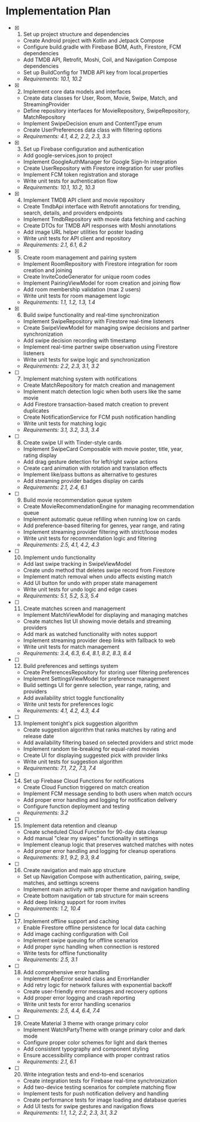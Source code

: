 # Implementation Plan

- [x] 1. Set up project structure and dependencies
  - Create Android project with Kotlin and Jetpack Compose
  - Configure build.gradle with Firebase BOM, Auth, Firestore, FCM dependencies
  - Add TMDB API, Retrofit, Moshi, Coil, and Navigation Compose dependencies
  - Set up BuildConfig for TMDB API key from local.properties
  - _Requirements: 10.1, 10.2_

- [x] 2. Implement core data models and interfaces
  - Create data classes for User, Room, Movie, Swipe, Match, and StreamingProvider
  - Define repository interfaces for MovieRepository, SwipeRepository, MatchRepository
  - Implement SwipeDecision enum and ContentType enum
  - Create UserPreferences data class with filtering options
  - _Requirements: 4.1, 4.2, 2.2, 2.3, 3.3_

- [x] 3. Set up Firebase configuration and authentication
  - Add google-services.json to project
  - Implement GoogleAuthManager for Google Sign-In integration
  - Create UserRepository with Firestore integration for user profiles
  - Implement FCM token registration and storage
  - Write unit tests for authentication flow
  - _Requirements: 10.1, 10.2, 10.3_

- [x] 4. Implement TMDB API client and movie repository
  - Create TmdbApi interface with Retrofit annotations for trending, search, details, and providers endpoints
  - Implement TmdbRepository with movie data fetching and caching
  - Create DTOs for TMDB API responses with Moshi annotations
  - Add image URL helper utilities for poster loading
  - Write unit tests for API client and repository
  - _Requirements: 2.1, 6.1, 6.2_

- [x] 5. Create room management and pairing system
  - Implement RoomRepository with Firestore integration for room creation and joining
  - Create InviteCodeGenerator for unique room codes
  - Implement PairingViewModel for room creation and joining flow
  - Add room membership validation (max 2 users)
  - Write unit tests for room management logic
  - _Requirements: 1.1, 1.2, 1.3, 1.4_

- [x] 6. Build swipe functionality and real-time synchronization
  - Implement SwipeRepository with Firestore real-time listeners
  - Create SwipeViewModel for managing swipe decisions and partner synchronization
  - Add swipe decision recording with timestamp
  - Implement real-time partner swipe observation using Firestore listeners
  - Write unit tests for swipe logic and synchronization
  - _Requirements: 2.2, 2.3, 3.1, 3.2_

- [ ] 7. Implement matching system with notifications
  - Create MatchRepository for match creation and management
  - Implement match detection logic when both users like the same movie
  - Add Firestore transaction-based match creation to prevent duplicates
  - Create NotificationService for FCM push notification handling
  - Write unit tests for matching logic
  - _Requirements: 3.1, 3.2, 3.3, 3.4_

- [ ] 8. Create swipe UI with Tinder-style cards
  - Implement SwipeCard Composable with movie poster, title, year, rating display
  - Add drag gesture detection for left/right swipe actions
  - Create card animation with rotation and translation effects
  - Implement like/pass buttons as alternative to gestures
  - Add streaming provider badges display on cards
  - _Requirements: 2.1, 2.4, 6.1_

- [ ] 9. Build movie recommendation queue system
  - Create MovieRecommendationEngine for managing recommendation queue
  - Implement automatic queue refilling when running low on cards
  - Add preference-based filtering for genres, year range, and rating
  - Implement streaming provider filtering with strict/loose modes
  - Write unit tests for recommendation logic and filtering
  - _Requirements: 2.5, 4.1, 4.2, 4.3_

- [ ] 10. Implement undo functionality
  - Add last swipe tracking in SwipeViewModel
  - Create undo method that deletes swipe record from Firestore
  - Implement match removal when undo affects existing match
  - Add UI button for undo with proper state management
  - Write unit tests for undo logic and edge cases
  - _Requirements: 5.1, 5.2, 5.3, 5.4_

- [ ] 11. Create matches screen and management
  - Implement MatchViewModel for displaying and managing matches
  - Create matches list UI showing movie details and streaming providers
  - Add mark as watched functionality with notes support
  - Implement streaming provider deep links with fallback to web
  - Write unit tests for match management
  - _Requirements: 3.4, 6.3, 6.4, 8.1, 8.2, 8.3, 8.4_

- [ ] 12. Build preferences and settings system
  - Create PreferencesRepository for storing user filtering preferences
  - Implement SettingsViewModel for preference management
  - Build settings UI for genre selection, year range, rating, and providers
  - Add availability strict toggle functionality
  - Write unit tests for preferences logic
  - _Requirements: 4.1, 4.2, 4.3, 4.4_

- [ ] 13. Implement tonight's pick suggestion algorithm
  - Create suggestion algorithm that ranks matches by rating and release date
  - Add availability filtering based on selected providers and strict mode
  - Implement random tie-breaking for equal-rated movies
  - Create UI for displaying suggested pick with provider links
  - Write unit tests for suggestion algorithm
  - _Requirements: 7.1, 7.2, 7.3, 7.4_

- [ ] 14. Set up Firebase Cloud Functions for notifications
  - Create Cloud Function triggered on match creation
  - Implement FCM message sending to both users when match occurs
  - Add proper error handling and logging for notification delivery
  - Configure function deployment and testing
  - _Requirements: 3.2_

- [ ] 15. Implement data retention and cleanup
  - Create scheduled Cloud Function for 90-day data cleanup
  - Add manual "clear my swipes" functionality in settings
  - Implement cleanup logic that preserves watched matches with notes
  - Add proper error handling and logging for cleanup operations
  - _Requirements: 9.1, 9.2, 9.3, 9.4_

- [ ] 16. Create navigation and main app structure
  - Set up Navigation Compose with authentication, pairing, swipe, matches, and settings screens
  - Implement main activity with proper theme and navigation handling
  - Create bottom navigation or tab structure for main screens
  - Add deep linking support for room invites
  - _Requirements: 1.2, 10.4_

- [ ] 17. Implement offline support and caching
  - Enable Firestore offline persistence for local data caching
  - Add image caching configuration with Coil
  - Implement swipe queuing for offline scenarios
  - Add proper sync handling when connection is restored
  - Write tests for offline functionality
  - _Requirements: 2.5, 3.1_

- [ ] 18. Add comprehensive error handling
  - Implement AppError sealed class and ErrorHandler
  - Add retry logic for network failures with exponential backoff
  - Create user-friendly error messages and recovery options
  - Add proper error logging and crash reporting
  - Write unit tests for error handling scenarios
  - _Requirements: 2.5, 4.4, 6.4, 7.4_

- [ ] 19. Create Material 3 theme with orange primary color
  - Implement WatchPartyTheme with orange primary color and dark mode
  - Configure proper color schemes for light and dark themes
  - Add consistent typography and component styling
  - Ensure accessibility compliance with proper contrast ratios
  - _Requirements: 2.1, 6.1_

- [ ] 20. Write integration tests and end-to-end scenarios
  - Create integration tests for Firebase real-time synchronization
  - Add two-device testing scenarios for complete matching flow
  - Implement tests for push notification delivery and handling
  - Create performance tests for image loading and database queries
  - Add UI tests for swipe gestures and navigation flows
  - _Requirements: 1.1, 1.2, 2.2, 2.3, 3.1, 3.2_